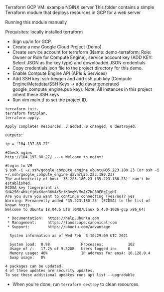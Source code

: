Terraform GCP VM: example NGINX server
This folder contains a simple Terraform module that deploys resources in GCP for a web server

Running this module manually

Prequisites: locally installed terraform

- Sign up/in for GCP.
- Create a new Google Cloud Project (Demo)
- Create service account for terraform (Name: demo-terraform; Role: Owner or Role for Compute Engine), service account key (ADD KEY: Select JSON as the key type) and downloaded JSON credentials
- Copy credentials.json file to the project directory for this demo.
- Enable Compute Engine API (APIs & Services) 
- Add SSH key: ssh-keygen and add ssh pub key (Compute Engine/Metadata/SSH Keys -> add davar:generated google_compute_engine.pub key). Note: All instances in this project inherit these SSH keys 
- Run vim main.tf to set the project ID.
```
terraform init.
terraform fmt/plan.
terraform apply.

Apply complete! Resources: 3 added, 0 changed, 0 destroyed.

Outputs:

ip = "104.197.88.27"

#Check nginx
http://104.197.88.27/ ---> Welcome to nginx!

#Login to VM
$ ssh -i ~/.ssh/google_compute_engine ubuntu@35.223.180.23 (or ssh -i ~/.ssh/google_compute_engine davar@35.223.180.23)
The authenticity of host '35.223.180.23 (35.223.180.23)' can't be established.
ECDSA key fingerprint is SHA256:4bkLYjdxXUcnR6VAY5riK8vgW/MmAX7hC30ERgIjgHI.
Are you sure you want to continue connecting (yes/no)? yes
Warning: Permanently added '35.223.180.23' (ECDSA) to the list of known hosts.
Welcome to Ubuntu 18.04.5 LTS (GNU/Linux 5.4.0-1036-gcp x86_64)

 * Documentation:  https://help.ubuntu.com
 * Management:     https://landscape.canonical.com
 * Support:        https://ubuntu.com/advantage

  System information as of Wed Feb  3 10:29:09 UTC 2021

  System load:  0.98              Processes:           102
  Usage of /:   17.2% of 9.52GB   Users logged in:     0
  Memory usage: 40%               IP address for ens4: 10.128.0.4
  Swap usage:   0%

4 packages can be updated.
4 of these updates are security updates.
To see these additional updates run: apt list --upgradable

```

- When you're done, run `terraform destroy` to clean resources.

